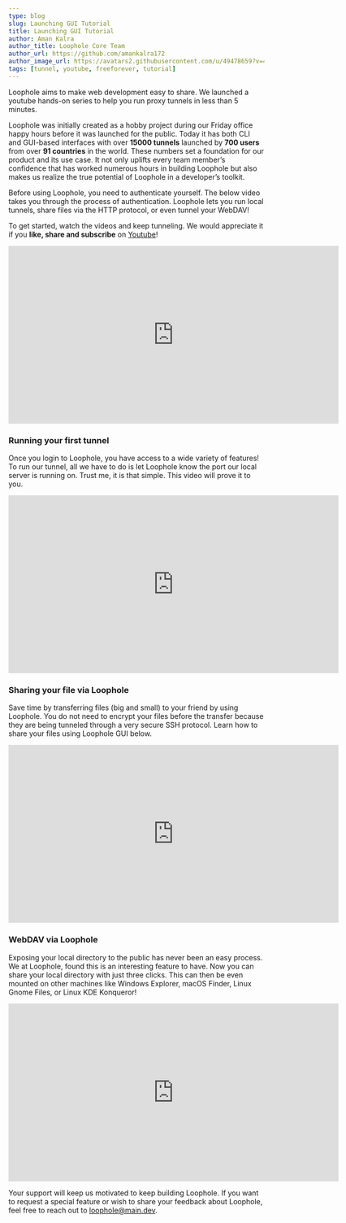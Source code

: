 ```yaml
---
type: blog
slug: Launching GUI Tutorial
title: Launching GUI Tutorial
author: Aman Kalra
author_title: Loophole Core Team
author_url: https://github.com/amankalra172
author_image_url: https://avatars2.githubusercontent.com/u/49478659?v=4
tags: [tunnel, youtube, freeforever, tutorial]
---
```


Loophole aims to make web development easy to share. We launched a youtube hands-on series to help you run proxy tunnels in less than 5 minutes. 

<!-- truncate -->

Loophole was initially created as a hobby project during our Friday office happy hours before it was launched for the public. Today it has both CLI and GUI-based interfaces with over **15000 tunnels** launched by **700 users**  from over **91 countries** in the world. These numbers set a foundation for our product and its use case. It not only uplifts every team member’s confidence that has worked numerous hours in building Loophole but also makes us realize the true potential of Loophole in a developer’s toolkit. 


Before using Loophole, you need to authenticate yourself. The below video takes you through the process of authentication. Loophole lets you run local tunnels, share files via the HTTP protocol, or even tunnel your WebDAV! 

To get started, watch the videos and keep tunneling. We would appreciate it if you **like, share and subscribe** on [Youtube](https://www.youtube.com/watch?v=zN5KI6gBIwQ&list=PLWtOed1Q0yc9hXyfsxi6ytdtaQnzVZBQp)! 

<iframe width="650" height="350" src="https://www.youtube-nocookie.com/embed/VyQCnGqefao" frameborder="0" allow="accelerometer; autoplay; encrypted-media; gyroscope; picture-in-picture" allowfullscreen></iframe>


### Running your first tunnel

Once you login to Loophole, you have access to a wide variety of features! To run our tunnel, all we have to do is let Loophole know the port our local server is running on. Trust me, it is that simple. This video will prove it to you.

<iframe width="650" height="350" src="https://www.youtube-nocookie.com/embed/bXL946uOkjo" frameborder="0" allow="accelerometer; autoplay; encrypted-media; gyroscope; picture-in-picture" allowfullscreen></iframe>


### Sharing your file via Loophole

Save time by transferring files (big and small) to your friend by using Loophole. You do not need to encrypt your files before the transfer because they are being tunneled through a very secure SSH protocol. Learn how to share your files using Loophole GUI below.

<iframe width="650" height="350" src="https://www.youtube-nocookie.com/embed/ahmDRzOZY8o" frameborder="0" allow="accelerometer; autoplay; encrypted-media; gyroscope; picture-in-picture" allowfullscreen></iframe>

### WebDAV via Loophole

Exposing your local directory to the public has never been an easy process. We at Loophole, found this is an interesting feature to have. Now you can share your local directory with just three clicks. This can then be even mounted on other machines like Windows Explorer, macOS Finder, Linux Gnome Files, or Linux KDE Konqueror!

<iframe width="650" height="350" src="https://www.youtube-nocookie.com/embed/zN5KI6gBIwQ" frameborder="0" allow="accelerometer; autoplay; encrypted-media; gyroscope; picture-in-picture" allowfullscreen></iframe>


Your support will keep us motivated to keep building Loophole. If you want to request a special feature or wish to share your feedback about Loophole, feel free to reach out to loophole@main.dev.
